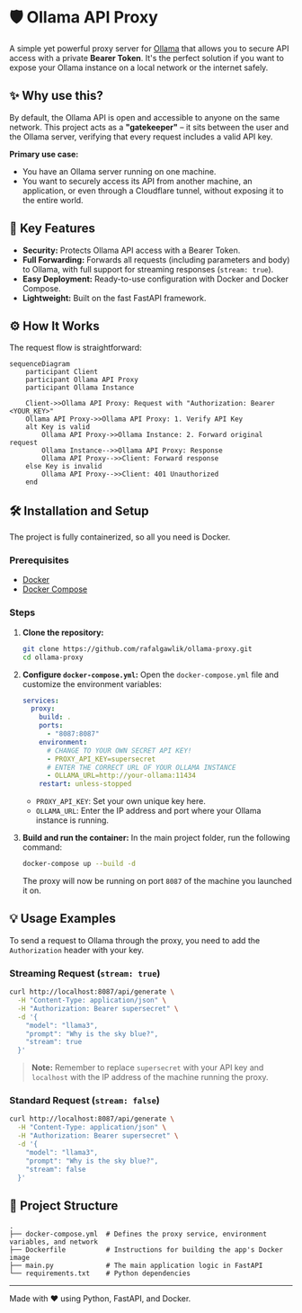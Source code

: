 # 🛡️ Ollama API Proxy

A simple yet powerful proxy server for [Ollama](https://ollama.com/) that allows you to secure API access with a private **Bearer Token**. It's the perfect solution if you want to expose your Ollama instance on a local network or the internet safely.

## ✨ Why use this?

By default, the Ollama API is open and accessible to anyone on the same network. This project acts as a **"gatekeeper"** – it sits between the user and the Ollama server, verifying that every request includes a valid API key.

**Primary use case:**

* You have an Ollama server running on one machine.
* You want to securely access its API from another machine, an application, or even through a Cloudflare tunnel, without exposing it to the entire world.

## 🚀 Key Features

* **Security:** Protects Ollama API access with a Bearer Token.
* **Full Forwarding:** Forwards all requests (including parameters and body) to Ollama, with full support for streaming responses (`stream: true`).
* **Easy Deployment:** Ready-to-use configuration with Docker and Docker Compose.
* **Lightweight:** Built on the fast FastAPI framework.

## ⚙️ How It Works

The request flow is straightforward:

```mermaid
sequenceDiagram
    participant Client
    participant Ollama API Proxy
    participant Ollama Instance

    Client->>Ollama API Proxy: Request with "Authorization: Bearer <YOUR_KEY>"
    Ollama API Proxy->>Ollama API Proxy: 1. Verify API Key
    alt Key is valid
        Ollama API Proxy->>Ollama Instance: 2. Forward original request
        Ollama Instance-->>Ollama API Proxy: Response
        Ollama API Proxy-->>Client: Forward response
    else Key is invalid
        Ollama API Proxy-->>Client: 401 Unauthorized
    end
```

## 🛠️ Installation and Setup

The project is fully containerized, so all you need is Docker.

### Prerequisites

* [Docker](https://www.docker.com/get-started)
* [Docker Compose](https://docs.docker.com/compose/install/)

### Steps

1.  **Clone the repository:**
    ```bash
    git clone https://github.com/rafalgawlik/ollama-proxy.git
    cd ollama-proxy
    ```

2.  **Configure `docker-compose.yml`:**
    Open the `docker-compose.yml` file and customize the environment variables:
    ```yaml
    services:
      proxy:
        build: .
        ports:
          - "8087:8087"
        environment:
          # CHANGE TO YOUR OWN SECRET API KEY!
          - PROXY_API_KEY=supersecret 
          # ENTER THE CORRECT URL OF YOUR OLLAMA INSTANCE
          - OLLAMA_URL=http://your-ollama:11434 
        restart: unless-stopped
    ```
    * `PROXY_API_KEY`: Set your own unique key here.
    * `OLLAMA_URL`: Enter the IP address and port where your Ollama instance is running.

3.  **Build and run the container:**
    In the main project folder, run the following command:
    ```bash
    docker-compose up --build -d
    ```
    The proxy will now be running on port `8087` of the machine you launched it on.

## 💡 Usage Examples

To send a request to Ollama through the proxy, you need to add the `Authorization` header with your key.

### Streaming Request (`stream: true`)

```bash
curl http://localhost:8087/api/generate \
  -H "Content-Type: application/json" \
  -H "Authorization: Bearer supersecret" \
  -d '{
    "model": "llama3",
    "prompt": "Why is the sky blue?",
    "stream": true
  }'
```
> **Note:** Remember to replace `supersecret` with your API key and `localhost` with the IP address of the machine running the proxy.

### Standard Request (`stream: false`)

```bash
curl http://localhost:8087/api/generate \
  -H "Content-Type: application/json" \
  -H "Authorization: Bearer supersecret" \
  -d '{
    "model": "llama3",
    "prompt": "Why is the sky blue?",
    "stream": false
  }'
```

## 📂 Project Structure

```
.
├── docker-compose.yml  # Defines the proxy service, environment variables, and network
├── Dockerfile          # Instructions for building the app's Docker image
├── main.py             # The main application logic in FastAPI
└── requirements.txt    # Python dependencies
```

---

Made with ❤️ using Python, FastAPI, and Docker.
